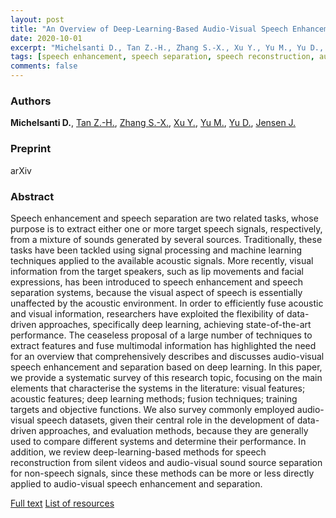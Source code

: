 ```yaml
---
layout: post
title: "An Overview of Deep-Learning-Based Audio-Visual Speech Enhancement and Separation"
date: 2020-10-01
excerpt: "Michelsanti D., Tan Z.-H., Zhang S.-X., Xu Y., Yu M., Yu D., Jensen J."
tags: [speech enhancement, speech separation, speech reconstruction, audio-visual, deep learning]
comments: false
---
```


### Authors

**Michelsanti D.**, [Tan Z.-H.](http://kom.aau.dk/~zt/), [Zhang S.-X.](https://scholar.google.com/citations?user=4nGncN4AAAAJ&hl=en), [Xu Y.](https://sites.google.com/view/xuyong/home), [Yu M.](https://scholar.google.com/citations?user=pxFJcEEAAAAJ&hl=en), [Yu D.](https://sites.google.com/view/dongyu888), [Jensen J.](http://kom.aau.dk/~jje/)


### Preprint

arXiv

### Abstract

Speech enhancement and speech separation are two related tasks, whose purpose is to extract either one or more target speech signals, respectively, from a mixture of sounds generated by several sources. Traditionally, these tasks have been tackled using signal processing and machine learning techniques applied to the available acoustic signals. More recently, visual information from the target speakers, such as lip movements and facial expressions, has been introduced to speech enhancement and speech separation systems, because the visual aspect of speech is essentially unaffected by the acoustic environment. In order to efficiently fuse acoustic and visual information, researchers have exploited the flexibility of data-driven approaches, specifically deep learning, achieving state-of-the-art performance. The ceaseless proposal of a large number of techniques to extract features and fuse multimodal information has highlighted the need for an overview that comprehensively describes and discusses audio-visual speech enhancement and separation based on deep learning. In this paper, we provide a systematic survey of this research topic, focusing on the main elements that characterise the systems in the literature: visual features; acoustic features; deep learning methods; fusion techniques; training targets and objective functions. We also survey commonly employed audio-visual speech datasets, given their central role in the development of data-driven approaches, and evaluation methods, because they are generally used to compare different systems and determine their performance. In addition, we review deep-learning-based methods for speech reconstruction from silent videos and audio-visual sound source separation for non-speech signals, since these methods can be more or less directly applied to audio-visual speech enhancement and separation.

[Full text](https://arxiv.org/abs/2008.09586)
[List of resources](https://github.com/danmic/av-se)

